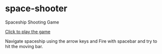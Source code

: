 # space-shooter
Spaceship Shooting Game

[Click to play the game](https://mystifying-goldberg-05cf93.netlify.com)

Navigate spaceship using the arrow keys and Fire with spacebar and try to hit the moving bar.
